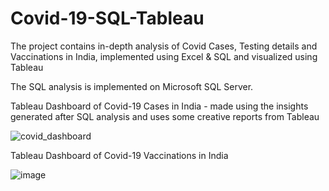 # Covid-19-SQL-Tableau
The project contains in-depth analysis of Covid Cases, Testing details and Vaccinations in India, implemented using Excel &amp; SQL and visualized using Tableau

The SQL analysis is implemented on Microsoft SQL Server.

Tableau Dashboard of Covid-19 Cases in India - made using the insights generated after SQL analysis and uses some creative reports from Tableau

![covid_dashboard](https://user-images.githubusercontent.com/45537352/123682759-090dd800-d869-11eb-863e-705ba01320d8.jpg)

Tableau Dashboard of Covid-19 Vaccinations in India

![image](https://user-images.githubusercontent.com/45537352/124031285-bec95a00-da14-11eb-8b5a-b6dd7629e00d.png)


